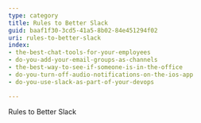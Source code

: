 ```yaml
---
type: category
title: Rules to Better Slack
guid: baaf1f30-3cd5-41a5-8b02-84e451294f02
uri: rules-to-better-slack
index:
- the-best-chat-tools-for-your-employees
- do-you-add-your-email-groups-as-channels
- the-best-way-to-see-if-someone-is-in-the-office
- do-you-turn-off-audio-notifications-on-the-ios-app
- do-you-use-slack-as-part-of-your-devops

---
```


Rules to Better Slack

